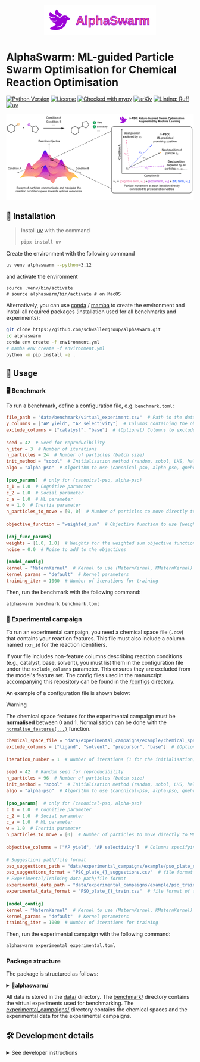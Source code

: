<div align="center">
  <img src="assets/alphaswarm-logo.svg" alt="AlphaSwarm Logo" style="max-width:100%; height:auto;" width="300"/>
</div>


# AlphaSwarm: ML-guided Particle Swarm Optimisation for Chemical Reaction Optimisation

[![Python Version](https://img.shields.io/badge/python-3.12.3-blue?style=flat-square.svg)](https://www.python.org/downloads/release/python-3123/)
[![License](https://img.shields.io/badge/license-MIT-blue)](https://opensource.org/licenses/MIT)
[![Checked with mypy](https://www.mypy-lang.org/static/mypy_badge.svg)](https://mypy-lang.org/)
[![arXiv](https://img.shields.io/badge/arXiv-2509.11798-b31b1b.svg?style=flat)](https://arxiv.org/abs/2509.11798)
[![Linting: Ruff](https://img.shields.io/endpoint?url=https://raw.githubusercontent.com/charliermarsh/ruff/main/assets/badge/v2.json)](https://github.com/astral-sh/ruff)
[![uv](https://img.shields.io/endpoint?url=https://raw.githubusercontent.com/astral-sh/uv/main/assets/badge/v0.json)](https://github.com/astral-sh/uv)


<div align="center">
  <img src="assets/alpha-pso.png" style="max-width:100%; height:auto;"/>
</div>


## 🚀 Installation

> Install [uv](https://github.com/astral-sh/uv) with the command
>```bash
>pipx install uv
>```

Create the environment with the following command
```bash
uv venv alphaswarm --python=3.12
```
and activate the environment
```
source .venv/bin/activate
# source alphaswarm/bin/activate # on MacOS
```
Alternatively, you can use [conda](https://docs.conda.io/projects/conda/en/latest/index.html) / [mamba](https://mamba.readthedocs.io/en/latest/index.html) to create the environment and install all required packages (installation used for all benchmarks and experiments):

```bash
git clone https://github.com/schwallergroup/alphaswarm.git
cd alphaswarm
conda env create -f environment.yml
# mamba env create -f environment.yml
python -m pip install -e .
```

## 📖 Usage

### 🖥️ Benchmark

To run a benchmark, define a configuration file, e.g. `benchmark.toml`:

```toml
file_path = "data/benchmark/virtual_experiment.csv"  # Path to the dataset with features and target
y_columns = ["AP yield", "AP selectivity"]  # Columns containing the objectives values
exclude_columns = ["catalyst", "base"]  # (Optional) Columns to exclude from the feature set used for modelling, usually contains text data

seed = 42  # Seed for reproducibility
n_iter = 3  # Number of iterations
n_particles = 24  # Number of particles (batch size)
init_method = "sobol"  # Initialisation method (random, sobol, LHS, halton)
algo = "alpha-pso"  # Algorithm to use (canonical-pso, alpha-pso, qnehvi, sobol)

[pso_params]  # only for (canonical-pso, alpha-pso)
c_1 = 1.0  # Cognitive parameter
c_2 = 1.0  # Social parameter
c_a = 1.0  # ML parameter
w = 1.0  # Inertia parameter
n_particles_to_move = [0, 0]  # Number of particles to move directly to ML predictions at each iteration after initialisation (list size = iteration_number - 1)

objective_function = "weighted_sum"  # Objective function to use (weighted_sum, weighted_power, ...)

[obj_func_params]
weights = [1.0, 1.0]  # Weights for the weighted sum objective function
noise = 0.0  # Noise to add to the objectives

[model_config]
kernel = "MaternKernel"  # Kernel to use (MaternKernel, KMaternKernel)
kernel_params = "default"  # Kernel parameters
training_iter = 1000  # Number of iterations for training
```

Then, run the benchmark with the following command:

```bash
alphaswarm benchmark benchmark.toml
```


### 🧪 Experimental campaign

To run an experimental campaign, you need a chemical space file (`.csv`) that contains your reaction features. This file must also include a column named `rxn_id` for the reaction identifiers.

If your file includes non-feature columns describing reaction conditions (e.g., catalyst, base, solvent), you must list them in the configuration file under the `exclude_columns` parameter. This ensures they are excluded from the model's feature set. The config files used in the manuscript accompanying this repository can be found in the [/configs](data/experimental_campaigns/pso_suzuki/configs) directory.

An example of a configuration file is shown below:

> [!WARNING]
> The chemical space features for the experimental campaign must be **normalised** between 0 and 1.
> Normalisation can be done with the [`normalise_features(...)`](src/alphaswarm/utils/utils.py) function.

```toml
chemical_space_file = "data/experimental_campaigns/example/chemical_space.csv"  # Path to the chemical space
exclude_columns = ["ligand", "solvent", "precursor", "base"]  # (Optional) Columns to exclude from the input features, usually columns containing text data (rxn_id is automatically excluded)

iteration_number = 1  # Number of iterations (1 for the initialisation)

seed = 42  # Random seed for reproducibility
n_particles = 96  # Number of particles (batch size)
init_method = "sobol"  # Initialisation method (random, sobol, LHS, halton)
algo = "alpha-pso"  # Algorithm to use (canonical-pso, alpha-pso, qnehvi, sobol)

[pso_params]  # only for (canonical-pso, alpha-pso)
c_1 = 1.0  # Cognitive parameter
c_2 = 1.0  # Social parameter
c_a = 1.0  # ML parameter
w = 1.0  # Inertia parameter
n_particles_to_move = [0]  # Number of particles to move directly to ML predictions at each iteration after initialisation (list size = iteration_number - 1)

objective_columns = ["AP yield", "AP selectivity"]  # Columns specifying the objectives

# Suggestions path/file format
pso_suggestions_path = "data/experimental_campaigns/example/pso_plate_suggestions"  # output path for the PSO suggestions
pso_suggestions_format = "PSO_plate_{}_suggestions.csv"  # file format of the PSO suggestions
# Experimental/Training data path/file format
experimental_data_path = "data/experimental_campaigns/example/pso_training_data"  # path to the experimental data
experimental_data_format = "PSO_plate_{}_train.csv"  # file format of the training data

[model_config]
kernel = "MaternKernel"  # Kernel to use (MaternKernel, KMaternKernel)
kernel_params = "default"  # Kernel parameters
training_iter = 1000  # Number of iterations for training
```

Then, run the experimental campaign with the following command:

```bash
alphaswarm experimental experimental.toml
```

### Package structure
The package is structured as follows:

<details>
    <summary>📁<b>alphaswarm/</b></summary>
    <pre>
    ├── LICENSE  # MIT License file
    ├── README.md  # Installation and usage instructions
    |── tox.ini  # Configuration file for tox (testing)
    ├── pyproject.toml  # Project configuration file
    ├── environment.yml # Configuration file for conda environment
    ├── <b>data/</b>
    │   ├── <b>benchmark/</b>  # Contains the virtual experiments for benchmarking
    │   │   ├── buchwald_virtual_benchmark.csv
    │   │   ├── ni_suzuki_virtual_benchmark.csv
    │   │   ├── sulfonamide_virtual_benchmark.csv
    │   │   └── <b>experimental_data/</b>  # Contains the experimental data for training emulators
    │   │       ├── buchwald_train_data.csv
    │   │       ├── ni_suzuki_train_data.csv
    │   │       └── sulfonamide_train_data.csv
    │   ├── <b>experimental_campaigns/</b>
    │   │   └── pso_suzuki/  # Example of an experimental campaign
    │   │       ├── <b>chemical_spaces/</b>  # Contains the chemical spaces
    │   │       │   └── pso_suzuki_chemical_space.csv
    │   │       ├── <b>configs/</b>  # Contains the config .toml files use to obtain experimental suggestions
    │   │       │   ├── pso_suzuki_iter_1.toml
    │   │       │   ...
    │   │       ├── <b>pso_plate_suggestions/</b>  # Contains the experimental suggestions
    │   │       |   ├── PSO_suzuki_plate_1_suggestions.csv
    │   │       |   ...
    │   │       └── <b>pso_training_data/</b>  # Contains the training data (experimental results)
    │   │           ├── PSO_suzuki_plate_1_train.csv
    │   │           ...
    │   │── <b>HTE_datasets/</b> # Contains the experimental HTE datasets in SURF format
    │   │   ├── pd_sulfonamide_SURF.csv
    │   │   └── pd_suzuki_SURF.csv
    ├── <b>src/</b>
    │   └── <b>alphaswarm/</b>
    │       ├── __about__.py
    │       ├── __init__.py
    │       ├── cli.py  # Command line interface tools
    │       ├── configs.py  # Configurations for benchmark and experimental campaigns
    │       ├── metrics.py  # Metrics for the benchmark
    │       ├── objective_functions.py  # Objective functions for the benchmark
    │       ├── pso.py  # Main PSO algorithm
    │       ├── swarms.py  # Particle and Swarm classes
    │       ├── <b>acqf/</b>  # Acquisition functions
    │       │   ├── acqf.py
    │       │   └── acqfunc.py
    │       ├── <b>models/</b>  # Surrogate models
    │       │   └── gp.py  # Gaussian Process models
    │       └── <b>utils/</b>
    │           ├── logger.py  # Logger for the package
    │           ├── moo_utils.py  # Utilities for multi-objective optimisation
    │           ├── tensor_types.py  # Type definitions for tensors
    │           └── utils.py  # General utilities
    └── <b>tests/</b>  # Contains all the unit tests
    </pre>
</details>

All data is stored in the [data/](data/) directory. The [benchmark/](data/benchmark/) directory contains the virtual experiments used for benchmarking. The [experimental_campaigns/](data/experimental_campaigns/) directory contains the chemical spaces and the experimental data for the experimental campaigns.


## 🛠️ Development details

<details>
  <summary>See developer instructions</summary>


To install, run

```bash
pip install -e ".[test]"
```

To run style checks:

```bash
uv pip install pre-commit
pre-commit run -a
```

### Run style checks, coverage, and tests

[Ruff](https://github.com/astral-sh/ruff) is used for linting and type checking. To run the tests, use the following command:

```bash
ruff check src/ --fix
```

To test:

```bash
uv pip install tox
python -m tox r -e py312
```

Tensor shapes can be checked using [jaxtyping](https://github.com/patrick-kidger/jaxtyping). To check the shapes, set the `TYPECHECK` environment variable to `1` and run code normally:

```bash
export TYPECHECK=1
```


### Generate coverage badge

Works after running `tox`

```bash
uv pip install "genbadge[coverage]"
genbadge coverage -i coverage.xml
```

</details>

